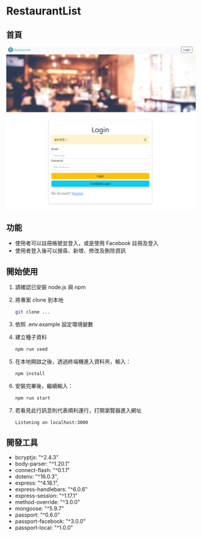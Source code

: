 # RestaurantList

## 首頁
![image](./public/homePic.PNG)

## 功能
* 使用者可以註冊帳號並登入，或是使用 Facebook 註冊及登入
* 使用者登入後可以搜尋、新增、修改及刪除資訊

## 開始使用

1. 請確認已安裝 node.js 與 npm
2. 將專案 clone 到本地

   ```bash
   git clone ...
   ```
3. 依照 .env.example 設定環境變數
4. 建立種子資料

   ```bash
   npm run seed
   ```

5. 在本地開啟之後，透過終端機進入資料夾，輸入：

   ```bash
   npm install
   ```

6. 安裝完畢後，繼續輸入：

   ```bash
   npm run start
   ```

7. 若看見此行訊息則代表順利運行，打開瀏覽器進入網址

   ```bash
   Listening on localhost:3000
   ```

## 開發工具

* bcryptjs: "^2.4.3"
* body-parser: "^1.20.1"
* connect-flash: "^0.1.1"
* dotenv: "^16.0.3",
* express: "^4.18.1",
* express-handlebars: "^6.0.6"
* express-session: "^1.17.1"
* method-override: "^3.0.0"
* mongoose: "^5.9.7"
* passport: "^0.6.0"
* passport-facebook: "^3.0.0"
* passport-local: "^1.0.0"



